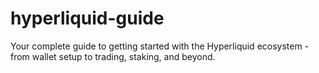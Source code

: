 # hyperliquid-guide
Your complete guide to getting started with the Hyperliquid ecosystem - from wallet setup to trading, staking, and beyond.
